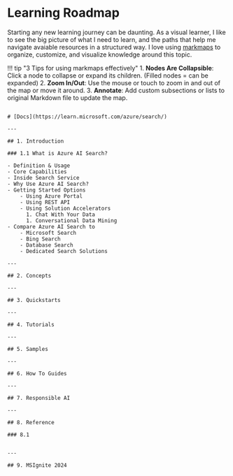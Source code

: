 # Learning Roadmap

Starting any new learning journey can be daunting. As a visual learner, I like to see the big picture of what I need to learn, and the paths that help me navigate avaiable resources in a structured way. I love using [markmaps](https://markmap.js.org/) to organize, customize, and visualize knowledge around this topic.

!!! tip "3 Tips for using markmaps effectively"
    1. **Nodes Are Collapsible**: Click a node to collapse or expand its children. (Filled nodes = can be expanded)
    2. **Zoom In/Out**: Use the mouse or touch to zoom in and out of the map or move it around.
    3. **Annotate**: Add custom subsections or lists to original Markdown file to update the map.

<!-- {!docs.mm.md!} -->

```markmap

# [Docs](https://learn.microsoft.com/azure/search/)

---

## 1. Introduction

### 1.1 What is Azure AI Search?

- Definition & Usage
- Core Capabilities
- Inside Search Service
- Why Use Azure AI Search?
- Getting Started Options
    - Using Azure Portal
    - Using REST API
    - Using Solution Accelerators
      1. Chat With Your Data
      1. Conversational Data Mining
- Compare Azure AI Search to
    - Microsoft Search
    - Bing Search
    - Database Search
    - Dedicated Search Solutions

---

## 2. Concepts

---

## 3. Quickstarts

---

## 4. Tutorials

---

## 5. Samples

---

## 6. How To Guides

---

## 7. Responsible AI

---

## 8. Reference

### 8.1


---

## 9. MSIgnite 2024

```
